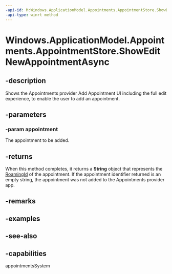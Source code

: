 ```yaml
---
-api-id: M:Windows.ApplicationModel.Appointments.AppointmentStore.ShowEditNewAppointmentAsync(Windows.ApplicationModel.Appointments.Appointment)
-api-type: winrt method
---
```


<!-- Method syntax
public Windows.Foundation.IAsyncOperation<string> ShowEditNewAppointmentAsync(Windows.ApplicationModel.Appointments.Appointment appointment)
-->

# Windows.ApplicationModel.Appointments.AppointmentStore.ShowEditNewAppointmentAsync

## -description
Shows the Appointments provider Add Appointment UI including the full edit experience, to enable the user to add an appointment.

## -parameters
### -param appointment
The appointment to be added.

## -returns
When this method completes, it returns a **String** object that represents the [RoamingId](appointment_roamingid.md) of the appointment. If the appointment identifier returned is an empty string, the appointment was not added to the Appointments provider app.

## -remarks

## -examples

## -see-also

## -capabilities
appointmentsSystem
